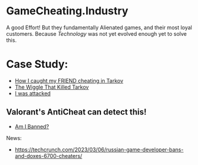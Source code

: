 # GameCheating.Industry
A good Effort! But they fundamentally Alienated games, and their most loyal customers. Because *Technology* was not yet evolved enough yet to solve this.

# Case Study:
- [How I caught my FRIEND cheating in Tarkov](https://youtu.be/uxtMZNk6Xd4)
- [The Wiggle That Killed Tarkov](https://youtu.be/p5LfGcDB7Ek)
- [I was attacked](https://youtu.be/umF4JsBaK4I)

## Valorant's AntiCheat can detect this!
- [Am I Banned?](https://youtu.be/wdyHnvZyQYo)

News:
- https://techcrunch.com/2023/03/06/russian-game-developer-bans-and-doxes-6700-cheaters/

